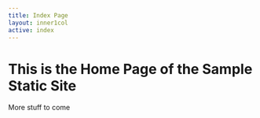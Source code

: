 ```yaml
---
title: Index Page
layout: inner1col
active: index
---
```

# This is the Home Page of the Sample Static Site
More stuff to come
